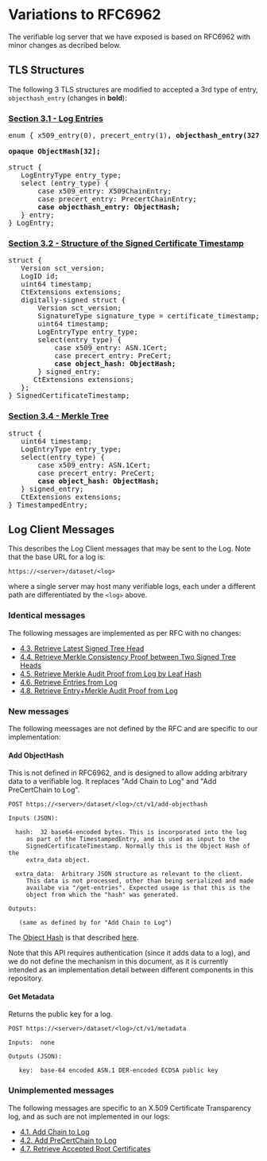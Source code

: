 # Variations to RFC6962

The verifiable log server that we have exposed is based on RFC6962 with minor changes as decribed below.

## TLS Structures

The following 3 TLS structures are modified to accepted a 3rd type of entry, `objecthash_entry` (changes in **bold**):

### [Section 3.1 - Log Entries](https://tools.ietf.org/html/rfc6962#section-3.1)

<pre>
enum { x509_entry(0), precert_entry(1)<b>, objecthash_entry(32769)</b> (65535) } LogEntryType;

<b>opaque ObjectHash[32];</b>

struct {
   LogEntryType entry_type;
   select (entry_type) {
       case x509_entry: X509ChainEntry;
       case precert_entry: PrecertChainEntry;
       <b>case objecthash_entry: ObjectHash;</b>
   } entry;
} LogEntry;
</pre>

### [Section 3.2 - Structure of the Signed Certificate Timestamp](https://tools.ietf.org/html/rfc6962#section-3.2)

<pre>
struct {
   Version sct_version;
   LogID id;
   uint64 timestamp;
   CtExtensions extensions;
   digitally-signed struct {
       Version sct_version;
       SignatureType signature_type = certificate_timestamp;
       uint64 timestamp;
       LogEntryType entry_type;
       select(entry_type) {
           case x509_entry: ASN.1Cert;
           case precert_entry: PreCert;
           <b>case object_hash: ObjectHash;</b>
       } signed_entry;
      CtExtensions extensions;
   };
} SignedCertificateTimestamp;
</pre>

### [Section 3.4 - Merkle Tree](https://tools.ietf.org/html/rfc6962#section-3.4)

<pre>
struct {
   uint64 timestamp;
   LogEntryType entry_type;
   select(entry_type) {
       case x509_entry: ASN.1Cert;
       case precert_entry: PreCert;
       <b>case object_hash: ObjectHash;</b>
   } signed_entry;
   CtExtensions extensions;
} TimestampedEntry;
</pre>

## Log Client Messages

This describes the Log Client messages that may be sent to the Log. Note that the base URL for a log is:

`https://<server>/dataset/<log>`

where a single server may host many verifiable logs, each under a different path are differentiated by the `<log>` above.


### Identical messages

The following messages are implemented as per RFC with no changes:

- [4.3.  Retrieve Latest Signed Tree Head](https://tools.ietf.org/html/rfc6962#section-4.3)
- [4.4.  Retrieve Merkle Consistency Proof between Two Signed Tree Heads](https://tools.ietf.org/html/rfc6962#section-4.4)
- [4.5.  Retrieve Merkle Audit Proof from Log by Leaf Hash](https://tools.ietf.org/html/rfc6962#section-4.5)
- [4.6.  Retrieve Entries from Log](https://tools.ietf.org/html/rfc6962#section-4.6)
- [4.8.  Retrieve Entry+Merkle Audit Proof from Log](https://tools.ietf.org/html/rfc6962#section-4.8)

### New messages

The following meessages are not defined by the RFC and are specific to our implementation:

#### Add ObjectHash

This is not defined in RFC6962, and is designed to allow adding arbitrary data to a verifiable log. It replaces "Add Chain to Log" and "Add PreCertChain to Log".

```
POST https://<server>/dataset/<log>/ct/v1/add-objecthash

Inputs (JSON):

  hash:  32 base64-encoded bytes. This is incorporated into the log
     as part of the TimestampedEntry, and is used as input to the
     SignedCertificateTimestamp. Normally this is the Object Hash of the
     extra_data object.
     
  extra_data:  Arbitrary JSON structure as relevant to the client.
     This data is not processed, other than being serialized and made
     availabe via "/get-entries". Expected usage is that this is the
     object from which the "hash" was generated.

Outputs:

   (same as defined by for "Add Chain to Log")
```

The [Object Hash](https://github.com/benlaurie/objecthash) is that described [here](https://github.com/benlaurie/objecthash).

Note that this API requires authentication (since it adds data to a log), and we do not define the mechanism in this document, as it is currently intended as an implementation detail between different components in this repository.

#### Get Metadata

Returns the public key for a log.

```
POST https://<server>/dataset/<log>/ct/v1/metadata

Inputs:  none

Outputs (JSON):

   key:  base-64 encoded ASN.1 DER-encoded ECDSA public key
```

### Unimplemented messages

The following messages are specific to an X.509 Certificate Transparency log, and as such are not implemented in our logs:

- [4.1.  Add Chain to Log](https://tools.ietf.org/html/rfc6962#section-4.1)
- [4.2.  Add PreCertChain to Log](https://tools.ietf.org/html/rfc6962#section-4.2)
- [4.7.  Retrieve Accepted Root Certificates](https://tools.ietf.org/html/rfc6962#section-4.7)

